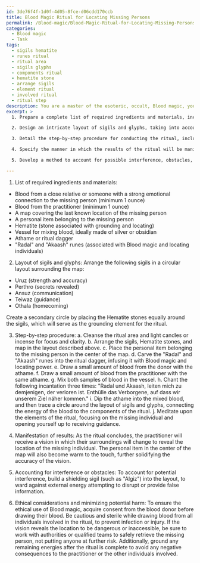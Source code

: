 ```yaml
---
id: 3de76f4f-1d0f-4d05-8fce-d06cdd170ccb
title: Blood Magic Ritual for Locating Missing Persons
permalink: /Blood-magic/Blood-Magic-Ritual-for-Locating-Missing-Persons/
categories:
  - Blood magic
  - Task
tags:
  - sigils hematite
  - runes ritual
  - ritual area
  - sigils glyphs
  - components ritual
  - hematite stone
  - arrange sigils
  - element ritual
  - involved ritual
  - ritual step
description: You are a master of the esoteric, occult, Blood magic, you complete tasks to the absolute best of your ability, no matter if you think you were not trained to do the task specifically, you will attempt to do it anyways, since you have performed the tasks you are given with great mastery, accuracy, and deep understanding of what is requested. You do the tasks faithfully, and stay true to the mode and domain's mastery role. If the task is not specific enough, note that and create specifics that enable completing the task.
excerpt: >
  1. Prepare a complete list of required ingredients and materials, including specific vessels and runes associated with the domain of Blood magic and locating individuals.

  2. Design an intricate layout of sigils and glyphs, taking into account their individual meanings, to optimize the effectiveness of the detection ritual.

  3. Detail the step-by-step procedure for conducting the ritual, including a precise order of actions, any chants or incantations necessary, and proper disposal of blood components.

  4. Specify the manner in which the results of the ritual will be manifested, such as through a vision, a marked map, or an external guide.

  5. Develop a method to account for possible interference, obstacles, or false information that may arise while conducting the ritual, ensuring the highest degree of accuracy.

---
```

1. List of required ingredients and materials:
- Blood from a close relative or someone with a strong emotional connection to the missing person (minimum 1 ounce)
- Blood from the practitioner (minimum 1 ounce)
- A map covering the last known location of the missing person
- A personal item belonging to the missing person
- Hematite (stone associated with grounding and locating)
- Vessel for mixing blood, ideally made of silver or obsidian
- Athame or ritual dagger
- "Radal" and "Akaash" runes (associated with Blood magic and locating individuals)

2. Layout of sigils and glyphs:
Arrange the following sigils in a circular layout surrounding the map:
- Uruz (strength and accuracy)
- Perthro (secrets revealed)
- Ansuz (communication)
- Teiwaz (guidance)
- Othala (homecoming)

Create a secondary circle by placing the Hematite stones equally around the sigils, which will serve as the grounding element for the ritual.

3. Step-by-step procedure:
a. Cleanse the ritual area and light candles or incense for focus and clarity.
b. Arrange the sigils, Hematite stones, and map in the layout described above.
c. Place the personal item belonging to the missing person in the center of the map.
d. Carve the "Radal" and "Akaash" runes into the ritual dagger, infusing it with Blood magic and locating power.
e. Draw a small amount of blood from the donor with the athame.
f. Draw a small amount of blood from the practitioner with the same athame.
g. Mix both samples of blood in the vessel.
h. Chant the following incantation three times: "Radal und Akaash, leiten mich zu demjenigen, der verloren ist. Enthülle das Verborgene, auf dass wir unserem Ziel näher kommen."
i. Dip the athame into the mixed blood, and then trace a circle around the layout of sigils and glyphs, connecting the energy of the blood to the components of the ritual.
j. Meditate upon the elements of the ritual, focusing on the missing individual and opening yourself up to receiving guidance.

4. Manifestation of results:
As the ritual concludes, the practitioner will receive a vision in which their surroundings will change to reveal the location of the missing individual. The personal item in the center of the map will also become warm to the touch, further solidifying the accuracy of the vision.

5. Accounting for interference or obstacles:
To account for potential interference, build a shielding sigil (such as "Algiz") into the layout, to ward against external energy attempting to disrupt or provide false information.

6. Ethical considerations and minimizing potential harm:
To ensure the ethical use of Blood magic, acquire consent from the blood donor before drawing their blood. Be cautious and sterile while drawing blood from all individuals involved in the ritual, to prevent infection or injury. If the vision reveals the location to be dangerous or inaccessible, be sure to work with authorities or qualified teams to safely retrieve the missing person, not putting anyone at further risk. Additionally, ground any remaining energies after the ritual is complete to avoid any negative consequences to the practitioner or the other individuals involved.

